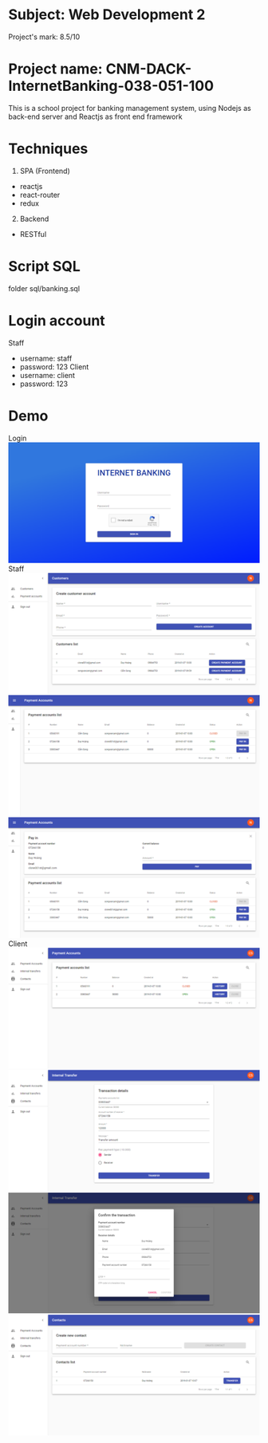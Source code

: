 # Subject: Web Development 2
Project's mark: 8.5/10
# Project name: CNM-DACK-InternetBanking-038-051-100
This is a school project for banking management system, using Nodejs as back-end server and Reactjs as front end framework
# Techniques
1. SPA (Frontend)
* reactjs
* react-router
* redux
2. Backend
* RESTful

# Script SQL
folder sql/banking.sql

# Login account
Staff
* username: staff
* password: 123
Client
* username: client
* password: 123

# Demo
Login
![Website photo](photos/login.png)
Staff
![Website photo](photos/staff_homepage.png)
![Website photo](photos/staff_payacc_management.png)
![Website photo](photos/staff_payacc_management1.png)
Client
![Website photo](photos/client1.png)
![Website photo](photos/client2.png)
![Website photo](photos/client3.png)
![Website photo](photos/client4.png)


